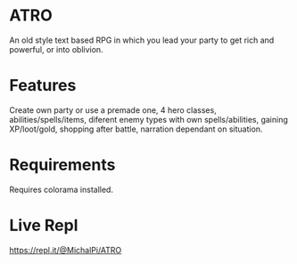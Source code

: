 # ATRO
An old style text based RPG in which you lead your party to get rich and powerful, or into oblivion.
# Features
Create own party or use a premade one, 4 hero classes, abilities/spells/items, diferent enemy types with own spells/abilities, gaining XP/loot/gold, shopping after battle,
narration dependant on situation.
# Requirements
Requires colorama installed.
# Live Repl
https://repl.it/@MichalPi/ATRO
